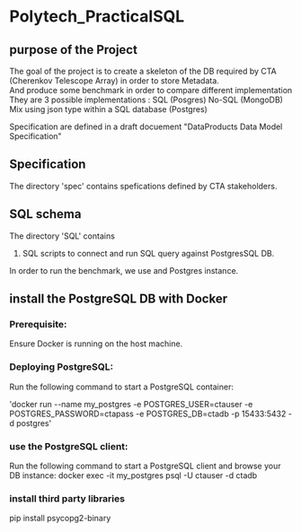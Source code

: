 # Polytech_PracticalSQL



## purpose of the Project

The goal of the project is to create a skeleton of the DB required by CTA (Cherenkov Telescope Array) in order to store Metadata.  
And produce some benchmark in order to compare different implementation
They are 3 possible implementations : 
SQL (Posgres)
No-SQL (MongoDB)
Mix using json type within a SQL database (Postgres)

Specification are defined in a draft docuement "DataProducts Data Model Specification"

## Specification
The directory 'spec' contains spefications defined by CTA stakeholders.

## SQL schema

The directory 'SQL' contains 
1. SQL scripts to connect and run SQL query against PostgresSQL DB.


In order to run the benchmark, we use and Postgres instance.


## install the PostgreSQL DB with Docker

### Prerequisite:
Ensure Docker is running on the host machine.

### Deploying PostgreSQL:
Run the following command to start a PostgreSQL container:

'docker run --name my_postgres -e POSTGRES_USER=ctauser -e POSTGRES_PASSWORD=ctapass -e POSTGRES_DB=ctadb -p 15433:5432 -d postgres'

### use the PostgreSQL client:
Run the following command to start a PostgreSQL client and browse your DB instance:
docker exec -it my_postgres psql -U ctauser -d ctadb

### install third party libraries
pip install psycopg2-binary
